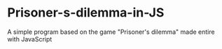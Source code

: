 # Prisoner-s-dilemma-in-JS
A simple program based on the game "Prisoner's dilemma" made entire with JavaScript

